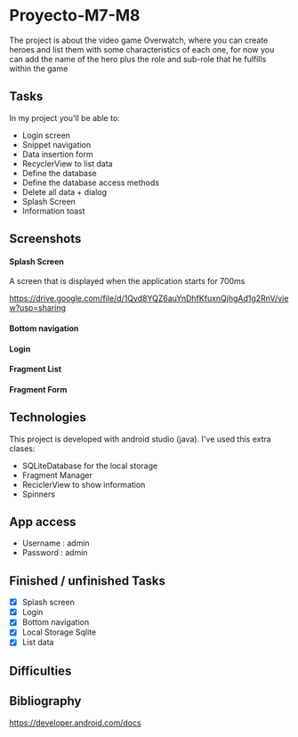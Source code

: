 # Proyecto-M7-M8

The project is about the video game Overwatch, where you can create heroes and list them with some characteristics of each one, for now you can add the name of the hero plus the role and sub-role that he fulfills within the game

## Tasks
In my project you'll be able to:
* Login screen
* Snippet navigation
* Data insertion form
* RecyclerView to list data
* Define the database
* Define the database access methods
* Delete all data + dialog
* Splash Screen
* Information toast

## Screenshots
#### Splash Screen
A screen that is displayed when the application starts for 700ms

https://drive.google.com/file/d/1Qvd8YQZ6auYnDhfKfuxnQjhgAd1g2RnV/view?usp=sharing

#### Bottom navigation

#### Login

#### Fragment List

#### Fragment Form

## Technologies
This project is developed with android studio (java).
I've used this extra clases:

* SQLiteDatabase for the local storage
* Fragment Manager
* ReciclerView to show information
* Spinners 


## App access
* Username : admin
* Password : admin

## Finished / unfinished Tasks
- [x] Splash screen
- [x] Login
- [x] Bottom navigation
- [x] Local Storage Sqlite
- [x] List data

## Difficulties

## Bibliography
https://developer.android.com/docs
